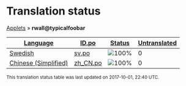 <h1>Translation status</h1>
<p>
  <a href="../tables/README.md">Applets</a> &#187; <b>rwall@typicalfoobar</b>
</p>

<table>
  <thead>
    <tr>
      <th>
        <a href="#" id="language">Language</a>
      </th>
      <th>
        <a href="#" id="idpo">ID.po</a>
      </th>
      <th>
        <a href="#" id="status">Status</a>
      </th>
      <th>
        <a href="#" id="untranslated">Untranslated</a>
      </th>
    </tr>
  </thead>
  <tbody>
    <tr>
      <td class="language" data-value="Swedish">
        <a href="../tables/sv.md">Swedish</a>
      </td>
      <td class="idpo" data-value="sv">
        <a href="../po/rwall@typicalfoobar/sv.po">sv.po</a>
      </td>
      <td class="status" data-value="100">
        <img src="http://progressed.io/bar/100" alt="100%" />
      </td>
      <td class="untranslated" data-value="0">
        0
      </td>
    </tr>
    <tr>
      <td class="language" data-value="Chinese (Simplified)">
        <a href="../tables/zh_CN.md">Chinese (Simplified)</a>
      </td>
      <td class="idpo" data-value="zh_CN">
        <a href="../po/rwall@typicalfoobar/zh_CN.po">zh_CN.po</a>
      </td>
      <td class="status" data-value="100">
        <img src="http://progressed.io/bar/100" alt="100%" />
      </td>
      <td class="untranslated" data-value="0">
        0
      </td>
    </tr>
  </tbody>
</table>

<p><sup>This translation status table was last updated on 2017-10-01, 22:40 UTC.</sup></p>
